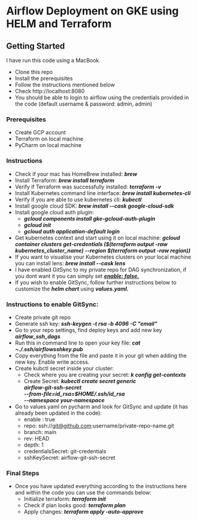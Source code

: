 # Airflow Deployment on GKE using HELM and Terraform

## Getting Started
I have run this code using a MacBook.
- Clone this repo
- Install the prerequisites
- Follow the instructions mentioned below
- Check http://localhost:8080 
- You should be able to login to airflow using the credentials provided in the code (default username & password: admin, admin)

### Prerequisites
- Create GCP account
- Terraform on local machine
- PyCharm on local machine

### Instructions 
- Check if your mac has HomeBrew installed: ___brew___
- Install Terraform: ___brew install terraform___
- Verify if Terraform was successfully installed: ___terraform -v___
- Install Kubernetes command line interface: ___brew install kubernetes-cli___
- Verify if you are able to use kubernetes cli: ___kubectl___
- Install google cloud SDK: ___brew install --cask google-cloud-sdk___
- Install google cloud auth plugin: 
  - ___gcloud components install gke-gcloud-auth-plugin___ 
  - ___gcloud init___
  - ___gcloud auth application-default login___
- Get kubernetes context and start using it on local machine: ___gcloud container clusters get-credentials (\$(terraform output -raw kubernetes_cluster_name) --region \$(terraform output -raw region))___
- If you want to visualise your Kubernetes clusters on your local machine you can install lens: ___brew install --cask lens___
- I have enabled GitSync to my private repo for DAG synchronization, if you dont want it you can simply set [___enable: false.___](https://github.com/mjakkampudi/terraform-airflow/blob/1af48fb6732b1ca14d40b8ea1793185a355fced9/resources/airflow-values.yaml#L1308)
- If you wish to enable GitSync, follow further instructions below to customize the ___helm chart___ using ___values.yaml.___

### Instructions to enable GitSync:
- Create private git repo
- Generate ssh key: ___ssh-keygen -t rsa -b 4096 -C "email"___
- Go to your repo settings, find deploy keys and add new key ___airflow_ssh_dags___
- Run this in command line to open your key file: ___cat  ~./.ssh/airflowsshkey.pub___
- Copy everything from the file and paste it in your git when adding the new key. Enable write access.
- Create kubctl secret inside your cluster:
  - Check where you are creating your secret: ***k config get-contexts***
  - Create Secret: ***kubectl create secret generic \
           airflow-git-ssh-secret \
           --from-file=id_rsa=$HOME/.ssh/id_rsa \
           --namespace your-namespace***
- Go to values.yaml on pycharm and look for GitSync and update (it has already been updated in the code):
    - enable : true
    - repo: ssh://git@github.com:username/private-repo-name.git
    - branch: main
    - rev: HEAD
    - depth: 1
    - credentialsSecret: git-credentials
    - sshKeySecret: airflow-git-ssh-secret 

### Final Steps
- Once you have updated everything according to the instructions here and within the code you can use the commands below:
  - Initialize terraform: ___terraform init___
  - Check if plan looks good: ___terraform plan___
  - Apply changes: ***terraform apply -auto-approve***
  

